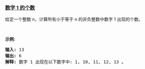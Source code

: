 ### [数字 1 的个数](https://leetcode-cn.com/problems/number-of-digit-one)

<p>给定一个整数 n，计算所有小于等于 n 的非负整数中数字 1 出现的个数。</p>

<p> </p>

<p><strong>示例:</strong></p>

<pre>
<strong>输入:</strong> 13
<strong>输出:</strong> 6 
<strong>解释: </strong>数字 1 出现在以下数字中: 1, 10, 11, 12, 13 。</pre>
